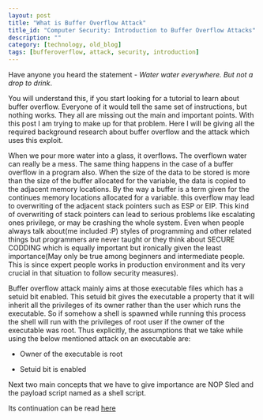 ```yaml
---
layout: post
title: "What is Buffer Overflow Attack"
title_id: "Computer Security: Introduction to Buffer Overflow Attacks"
description: ""
category: [technology, old_blog]
tags: [bufferoverflow, attack, security, introduction]
---
```


Have anyone you heard the statement - *Water water everywhere. But not a drop to drink*.

You will understand this, if you start looking for a tutorial to learn about buffer overflow. Everyone of it would
tell the same set of instructions, but nothing works. They all are missing out the main and important points. With
this post I am trying to make up for that problem. Here I will be giving all the required background research about
buffer overflow and the attack which uses this exploit.

When we pour more water into a glass, it overflows. The overflown water can really be a mess. The same thing happens
in the case of a buffer overflow in a program also. When the size of the data to be stored is more than the size of the
buffer allocated for the variable, the data is copied to the adjacent memory locations. By the way a buffer is a term
given for the continues memory locations allocated for a variable. this overflow may lead to overwriting of the adjacent
stack pointers such as ESP or EIP. This kind of overwriting of stack pointers can lead to serious problems like escalating
ones privilege, or may be crashing the whole system. Even when people always talk about(me included :P) styles of
programming and other related things but programmers are never taught or they think about SECURE CODDING which is equally
important but ironically given the least importance(May only be true among beginners and intermediate people. This is since
expert people works in production environment and its very crucial in that situation to follow security measures).

Buffer overflow attack mainly aims at those executable files which has a setuid bit enabled. This setuid bit gives the
executable a property that it will inherit all the privileges of its owner rather than the user which runs the executable.
So if somehow a shell is spawned while running this process the shell will run with the privileges of root user if the owner
of the executable was root. Thus explicitly, the assumptions that we take while using the below mentioned attack on an
executable are:

- Owner of the executable is root

- Setuid bit is enabled

Next two main concepts that we have to give importance are NOP Sled and the payload script named as a shell script.

Its continuation can be read [here](/technology/2014/07/25/buffer-overflow-attack/)
